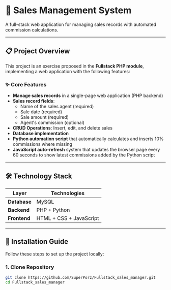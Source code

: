 # 🏪 Sales Management System

A full-stack web application for managing sales records with automated commission calculations.

---

## 📋 Project Overview

This project is an exercise proposed in the **Fullstack PHP module**, implementing a web application with the following features:

### ✨ Core Features
- **Manage sales records** in a single-page web application (PHP backend)
- **Sales record fields**:
  - Name of the sales agent (required)
  - Sale date (required)
  - Sale amount (required)
  - Agent's commission (optional)
- **CRUD Operations**: Insert, edit, and delete sales
- **Database implementation**
- **Python automation script** that automatically calculates and inserts 10% commissions where missing
- **JavaScript auto-refresh** system that updates the browser page every 60 seconds to show latest commissions added by the Python script

---

## 🛠️ Technology Stack

| Layer | Technologies |
|-------|-------------|
| **Database** | MySQL |
| **Backend** | PHP + Python |
| **Frontend** | HTML + CSS + JavaScript |

---

## 🚀 Installation Guide

Follow these steps to set up the project locally:

### 1. Clone Repository
```bash
git clone https://github.com/SuperPorz/Fullstack_sales_manager.git
cd Fullstack_sales_manager
